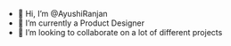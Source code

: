 - 👋 Hi, I’m @AyushiRanjan
- 🌱 I’m currently a Product Designer
- 💞️ I’m looking to collaborate on a lot of different projects


<!---
AyushiRanjan/AyushiRanjan is a ✨ special ✨ repository because its `README.md` (this file) appears on your GitHub profile.
You can click the Preview link to take a look at your changes.
--->
